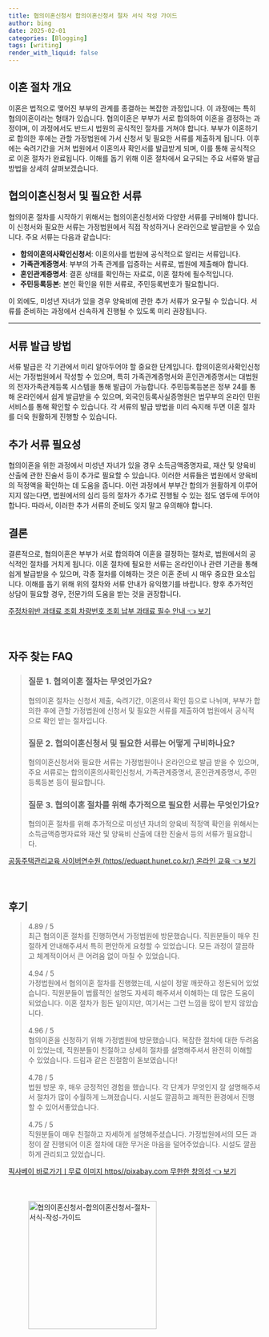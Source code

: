 ```yaml
---
title: 협의이혼신청서 합의이혼신청서 절차 서식 작성 가이드
author: bing
date: 2025-02-01
categories: [Blogging]
tags: [writing]
render_with_liquid: false
---
```



<h2 id='이혼_절차_개요'>이혼 절차 개요</h2>

<p>이혼은 법적으로 맺어진 부부의 관계를 종결하는 복잡한 과정입니다. 이 과정에는 특히 협의이혼이라는 형태가 있습니다. 협의이혼은 부부가 서로 합의하여 이혼을 결정하는 과정이며, 이 과정에서도 반드시 법원의 공식적인 절차를 거쳐야 합니다. 부부가 이혼하기로 합의한 후에는 관할 가정법원에 가서 신청서 및 필요한 서류를 제출하게 됩니다. 이후에는 숙려기간을 거쳐 법원에서 이혼의사 확인서를 발급받게 되며, 이를 통해 공식적으로 이혼 절차가 완료됩니다. 이해를 돕기 위해 이혼 절차에서 요구되는 주요 서류와 발급 방법을 상세히 살펴보겠습니다.</p>

<h2 id='협의이혼신청서와_서류'>협의이혼신청서 및 필요한 서류</h2>

<p>협의이혼 절차를 시작하기 위해서는 협의이혼신청서와 다양한 서류를 구비해야 합니다. 이 신청서와 필요한 서류는 가정법원에서 직접 작성하거나 온라인으로 발급받을 수 있습니다. 주요 서류는 다음과 같습니다:</p>

<ul>
    <li><b>합의이혼의사확인신청서</b>: 이혼의사를 법원에 공식적으로 알리는 서류입니다.</li>
    <li><b>가족관계증명서</b>: 부부의 가족 관계를 입증하는 서류로, 법원에 제출해야 합니다.</li>
    <li><b>혼인관계증명서</b>: 결혼 상태를 확인하는 자료로, 이혼 절차에 필수적입니다.</li>
    <li><b>주민등록등본</b>: 본인 확인을 위한 서류로, 주민등록번호가 필요합니다.</li>
</ul>

<p>이 외에도, 미성년 자녀가 있을 경우 양육비에 관한 추가 서류가 요구될 수 있습니다. 서류를 준비하는 과정에서 신속하게 진행될 수 있도록 미리 권장됩니다.</p>

<hr />

<h2 id='서류_발급_방법'>서류 발급 방법</h2>

<p>서류 발급은 각 기관에서 미리 알아두어야 할 중요한 단계입니다. 합의이혼의사확인신청서는 가정법원에서 작성할 수 있으며, 특히 가족관계증명서와 혼인관계증명서는 대법원의 전자가족관계등록 시스템을 통해 발급이 가능합니다. 주민등록등본은 정부 24를 통해 온라인에서 쉽게 발급받을 수 있으며, 외국인등록사실증명원은 법무부의 온라인 민원서비스를 통해 확인할 수 있습니다. 각 서류의 발급 방법을 미리 숙지해 두면 이혼 절차를 더욱 원활하게 진행할 수 있습니다.</p>

<h2 id='추가_서류_필요성'>추가 서류 필요성</h2>

<p>협의이혼을 위한 과정에서 미성년 자녀가 있을 경우 소득금액증명자료, 재산 및 양육비 산출에 관한 진술서 등이 추가로 필요할 수 있습니다. 이러한 서류들은 법원에서 양육비의 적정액을 확인하는 데 도움을 줍니다. 이런 과정에서 부부간 합의가 원활하게 이루어지지 않는다면, 법원에서의 심리 등의 절차가 추가로 진행될 수 있는 점도 염두에 두어야 합니다. 따라서, 이러한 추가 서류의 준비도 잊지 말고 유의해야 합니다.</p>

<h2 id='결론'>결론</h2>

<p>결론적으로, 협의이혼은 부부가 서로 합의하여 이혼을 결정하는 절차로, 법원에서의 공식적인 절차를 거치게 됩니다. 이혼 절차에 필요한 서류는 온라인이나 관련 기관을 통해 쉽게 발급받을 수 있으며, 각종 절차를 이해하는 것은 이혼 준비 시 매우 중요한 요소입니다. 이해를 돕기 위해 위의 절차와 서류 안내가 유익했기를 바랍니다. 향후 추가적인 상담이 필요할 경우, 전문가의 도움을 받는 것을 권장합니다.</p>


<p><a class="click-button" title="주정차위반 과태료 조회 차량번호 조회 납부 과태료 필수 안내" href="https://adkhouse.github.io/posts/%EC%A3%BC%EC%A0%95%EC%B0%A8%EC%9C%84%EB%B0%98-%EA%B3%BC%ED%83%9C%EB%A3%8C-%EC%A1%B0%ED%9A%8C-%EC%B0%A8%EB%9F%89%EB%B2%88%ED%98%B8-%EC%A1%B0%ED%9A%8C-%EB%82%A9%EB%B6%80-%EA%B3%BC%ED%83%9C%EB%A3%8C-%ED%95%84%EC%88%98-%EC%95%88%EB%82%B4/" rel="dofollow">주정차위반 과태료 조회 차량번호 조회 납부 과태료 필수 안내 👈 보기</a></p><br>
<h2 id='자주_찾는_FAQ'>자주 찾는 FAQ</h2>
<div itemscope="" itemtype="https://schema.org/FAQPage"> 
<blockquote> 
<div itemscope="" itemprop="mainEntity" itemtype="https://schema.org/Question"> 
<h3 itemprop="name">질문 1. 협의이혼 절차는 무엇인가요?</h3> 
<div itemscope="" itemprop="acceptedAnswer" itemtype="https://schema.org/Answer"> 
<span itemprop="text"> 
<p>협의이혼 절차는 신청서 제출, 숙려기간, 이혼의사 확인 등으로 나뉘며, 부부가 합의한 후에 관할 가정법원에 신청서 및 필요한 서류를 제출하여 법원에서 공식적으로 확인 받는 절차입니다.</p> 
</span> 
</div> 
</div> 

<div itemscope="" itemprop="mainEntity" itemtype="https://schema.org/Question"> 
<h3 itemprop="name">질문 2. 협의이혼신청서 및 필요한 서류는 어떻게 구비하나요?</h3> 
<div itemscope="" itemprop="acceptedAnswer" itemtype="https://schema.org/Answer"> 
<span itemprop="text"> 
<p>협의이혼신청서와 필요한 서류는 가정법원이나 온라인으로 발급 받을 수 있으며, 주요 서류로는 합의이혼의사확인신청서, 가족관계증명서, 혼인관계증명서, 주민등록등본 등이 필요합니다.</p> 
</span> 
</div> 
</div> 

<div itemscope="" itemprop="mainEntity" itemtype="https://schema.org/Question"> 
<h3 itemprop="name">질문 3. 협의이혼 절차를 위해 추가적으로 필요한 서류는 무엇인가요?</h3> 
<div itemscope="" itemprop="acceptedAnswer" itemtype="https://schema.org/Answer"> 
<span itemprop="text"> 
<p>협의이혼 절차를 위해 추가적으로 미성년 자녀의 양육비 적정액 확인을 위해서는 소득금액증명자료와 재산 및 양육비 산출에 대한 진술서 등의 서류가 필요합니다.</p> 
</span> 
</div> 
</div> 

</blockquote> 
</div>
<p><a class="click-button" title="공동주택관리교육 사이버연수원 (https//eduapt.hunet.co.kr/) 온라인 교육" href="https://adkhouse.github.io/posts/%EA%B3%B5%EB%8F%99%EC%A3%BC%ED%83%9D%EA%B4%80%EB%A6%AC%EA%B5%90%EC%9C%A1-%EC%82%AC%EC%9D%B4%EB%B2%84%EC%97%B0%EC%88%98%EC%9B%90-(httpseduapt.hunet.co.kr)-%EC%98%A8%EB%9D%BC%EC%9D%B8-%EA%B5%90%EC%9C%A1/" rel="dofollow">공동주택관리교육 사이버연수원 (https//eduapt.hunet.co.kr/) 온라인 교육 👈 보기</a></p><br>
<h2 id='후기'>후기</h2>
<div itemscope itemtype="https://schema.org/Product">
  <blockquote>
  <div itemprop="review" itemscope itemtype="https://schema.org/Review">
      <div itemprop="reviewRating" itemscope itemtype="https://schema.org/Rating"> <span itemprop="ratingValue">4.89</span> / <span itemprop="bestRating">5</span> </div>
      <span itemprop="reviewBody">최근 협의이혼 절차를 진행하면서 가정법원에 방문했습니다. 직원분들이 매우 친절하게 안내해주셔서 특히 편안하게 요청할 수 있었습니다. 모든 과정이 깔끔하고 체계적이어서 큰 어려움 없이 마칠 수 있었습니다.</span>
  </div>
  <br>
  <div itemprop="review" itemscope itemtype="https://schema.org/Review">
      <div itemprop="reviewRating" itemscope itemtype="https://schema.org/Rating"> <span itemprop="ratingValue">4.94</span> / <span itemprop="bestRating">5</span> </div>
      <span itemprop="reviewBody">가정법원에서 협의이혼 절차를 진행했는데, 시설이 정말 깨끗하고 정돈되어 있었습니다. 직원분들이 법률적인 설명도 자세히 해주셔서 이해하는 데 많은 도움이 되었습니다. 이혼 절차가 힘든 일이지만, 여기서는 그런 느낌을 많이 받지 않았습니다.</span>
  </div>
  <br>
  <div itemprop="review" itemscope itemtype="https://schema.org/Review">
      <div itemprop="reviewRating" itemscope itemtype="https://schema.org/Rating"> <span itemprop="ratingValue">4.96</span> / <span itemprop="bestRating">5</span> </div>
      <span itemprop="reviewBody">협의이혼을 신청하기 위해 가정법원에 방문했습니다. 복잡한 절차에 대한 두려움이 있었는데, 직원분들이 친절하고 상세히 절차를 설명해주셔서 완전히 이해할 수 있었습니다. 드림과 같은 친절함이 돋보였습니다!</span>
  </div>
  <br>
  <div itemprop="review" itemscope itemtype="https://schema.org/Review">
      <div itemprop="reviewRating" itemscope itemtype="https://schema.org/Rating"> <span itemprop="ratingValue">4.78</span> / <span itemprop="bestRating">5</span> </div>
      <span itemprop="reviewBody">법원 방문 후, 매우 긍정적인 경험을 했습니다. 각 단계가 무엇인지 잘 설명해주셔서 절차가 많이 수월하게 느껴졌습니다. 시설도 깔끔하고 쾌적한 환경에서 진행할 수 있어서좋았습니다.</span>
  </div>
  <br>
  <div itemprop="review" itemscope itemtype="https://schema.org/Review">
      <div itemprop="reviewRating" itemscope itemtype="https://schema.org/Rating"> <span itemprop="ratingValue">4.75</span> / <span itemprop="bestRating">5</span> </div>
      <span itemprop="reviewBody">직원분들이 매우 친절하고 자세하게 설명해주셨습니다. 가정법원에서의 모든 과정이 잘 진행되어 이혼 절차에 대한 무거운 마음을 덜어주었습니다. 시설도 깔끔하게 관리되고 있었습니다.</span>
  </div>
  </blockquote>
</div>
<p><a class="click-button" title="픽사베이 바로가기ㅣ무료 이미지 https//pixabay.com 무한한 창의성" href="https://adkhouse.github.io/posts/%ED%94%BD%EC%82%AC%EB%B2%A0%EC%9D%B4-%EB%B0%94%EB%A1%9C%EA%B0%80%EA%B8%B0%E3%85%A3%EB%AC%B4%EB%A3%8C-%EC%9D%B4%EB%AF%B8%EC%A7%80-httpspixabay.com-%EB%AC%B4%ED%95%9C%ED%95%9C-%EC%B0%BD%EC%9D%98%EC%84%B1/" rel="dofollow">픽사베이 바로가기ㅣ무료 이미지 https//pixabay.com 무한한 창의성 👈 보기</a></p><br>
<figure class="image"><img src="https://adkhouse.github.io/assets/img/thumbnail/협의이혼신청서-합의이혼신청서-절차-서식-작성-가이드.webp" alt="협의이혼신청서-합의이혼신청서-절차-서식-작성-가이드" width="256" height="256"></figure>
